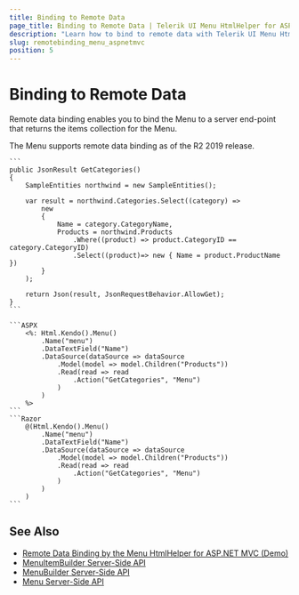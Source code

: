 ```yaml
---
title: Binding to Remote Data
page_title: Binding to Remote Data | Telerik UI Menu HtmlHelper for ASP.NET MVC
description: "Learn how to bind to remote data with Telerik UI Menu HtmlHelper for ASP.NET MVC."
slug: remotebinding_menu_aspnetmvc
position: 5
---
```


# Binding to Remote Data

Remote data binding enables you to bind the Menu to a server end-point that returns the items collection for the Menu.

The Menu supports remote data binding as of the R2 2019 release.

    ```
    public JsonResult GetCategories()
    {
        SampleEntities northwind = new SampleEntities();

        var result = northwind.Categories.Select((category) =>
            new
            {
                Name = category.CategoryName,
                Products = northwind.Products
                    .Where((product) => product.CategoryID == category.CategoryID)
                    .Select((product)=> new { Name = product.ProductName })
            }
        );

        return Json(result, JsonRequestBehavior.AllowGet);
    }
    ```

    ```ASPX
        <%: Html.Kendo().Menu()
            .Name("menu")
            .DataTextField("Name")
            .DataSource(dataSource => dataSource
                .Model(model => model.Children("Products"))
                .Read(read => read
                    .Action("GetCategories", "Menu")
                )
            )
        %>
    ```
    ```Razor
        @(Html.Kendo().Menu()
            .Name("menu")
            .DataTextField("Name")
            .DataSource(dataSource => dataSource
                .Model(model => model.Children("Products"))
                .Read(read => read
                    .Action("GetCategories", "Menu")
                )
            )
        )
    ```

## See Also

* [Remote Data Binding by the Menu HtmlHelper for ASP.NET MVC (Demo)](https://demos.telerik.com/aspnet-mvc/menu/remote-data-binding)
* [MenuItemBuilder Server-Side API](http://docs.telerik.com/aspnet-mvc/api/Kendo.Mvc.UI.Fluent/MenuItemBuilder)
* [MenuBuilder Server-Side API](http://docs.telerik.com/aspnet-mvc/api/Kendo.Mvc.UI.Fluent/MenuBuilder)
* [Menu Server-Side API](/api/menu)
